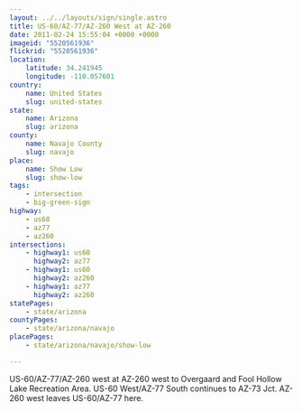 ```yaml
---
layout: ../../layouts/sign/single.astro
title: US-60/AZ-77/AZ-260 West at AZ-260
date: 2011-02-24 15:55:04 +0000 +0000
imageid: "5520561936"
flickrid: "5520561936"
location:
    latitude: 34.241945
    longitude: -110.057601
country:
    name: United States
    slug: united-states
state:
    name: Arizona
    slug: arizona
county:
    name: Navajo County
    slug: navajo
place:
    name: Show Low
    slug: show-low
tags:
    - intersection
    - big-green-sign
highway:
    - us60
    - az77
    - az260
intersections:
    - highway1: us60
      highway2: az77
    - highway1: us60
      highway2: az260
    - highway1: az77
      highway2: az260
statePages:
    - state/arizona
countyPages:
    - state/arizona/navajo
placePages:
    - state/arizona/navajo/show-low

---
```

US-60/AZ-77/AZ-260 west at AZ-260 west to Overgaard and Fool Hollow Lake Recreation Area.  US-60 West/AZ-77 South continues to AZ-73 Jct.  AZ-260 west leaves US-60/AZ-77 here.